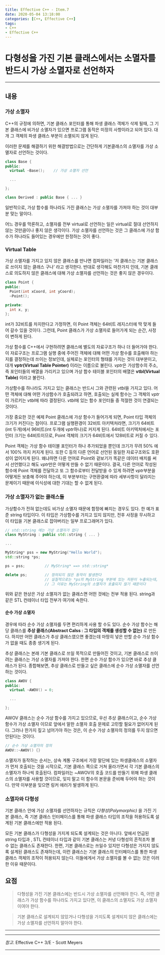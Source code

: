 ```yaml
---
title: Effective C++ - Item.7
date: 2020-05-04 13:18:00
categories: [C++, Effective C++]
tags:
- C++
- Effective C++
---
```


# 다형성을 가진 기본 클래스에서는 소멸자를 반드시 가상 소멸자로 선언하자

---

## 내용

### 가상 소멸자

C++의 규정에 의하면, 기본 클래스 포인터를 통해 파생 클래스 객체가 삭제 될때, 그 기본 클래스에 비가상 소멸자가 있으면 프로그램 동작은 미정의 사항이라고 되어 있다. 대개 그 객체의 파생 클래스 부분이 소멸되지 않게 된다.

이러한 문제를 해결하기 위한 해결방법으로는 간단하게 기본클래스의 소멸자를 가상 소멸자로 선언하는 것이다.

```cpp
class Base {
public:
  virtual ~Base();    // 가상 소멸자 선언

  ...

};

class Derived : public Base { ... }
```

일반적으로, 가상 함수를 하나라도 가진 클래스는 가상 소멸자를 가져야 하는 것이 대부분 맞는 말이다.

어느 경우를 막론하고, 소멸자를 전부 virtual로 선언하는 일은 virtual로 절대 선언하지 않는 것만큼이나 좋지 않은 생각이다. 가상 소멸자를 선언하는 것은 그 클래스에 가상 함수가 하나라도 들어있는 경우에만 한정하는 것이 좋다.

### Virtual Table

가상 소멸자를 가지고 있지 않은 클래스를 만나면 컴파일러는 '저 클래스는 기본 클래스로 쓰이지 않는 클래스 구나' 라고 생각한다. 반대로 생각해도 마찬가지 인데, 기본 클래스로 의도하지 않은 클래스에 대해 가상 소멸자를 선언하는 것은 좋지 않은 경우이다.

```cpp
class Point {
public:
  Point(int xCoord, int yCoord);
  ~Point();

private:
  int x, y;
};
```

int가 32비트를 차지한다고 가정하면, 이 Point 객체는 64비트 레지스터에 딱 맞게 들어 갈수 있을 것이다. 그런데, Point 클래스가 가상 소멸자로 들어가게 되는 순간, 사정이 변하게 된다.

가상 함수를 C++에서 구현하려면 클래스에 별도의 자료구조가 하나 더 들어가야 한다. 이 자료구조는 프로그램 실행 중에 주어진 객체에 대해 어떤 가상 함수를 호출해야 하는지를 결정하는데 쓰이는 정보인데, 실체로는 포인터의 형태를 가지는 것이 대부분이고, 대개 **vptr(Virtual Table Pointer)** 이라는 이름으로 불린다. *vptr*은 가상함수의 주소, 즉 포인터들의 배열을 가리키고 있으며 가상 함수 테이블 포인터의 배열은 **vtbl(Virtual Table)** 이라고 불린다.

가상함수를 하나라도 가지고 있는 클래스는 반드시 그와 관련된 *vtbl*을 가지고 있다. 어떤 객체에 대해 어떤 가상함수가 호출되려고 하면, 호출되는 실제 함수는 그 객체의 *vptr*이 가르키는 *vtbl*에 따라 결정된다. *vtbl*에 있는 함수 포인터들 중 적절한 것이 연결되는 것이다.

가장 중요한 것은 예제 Point 클래스에 가상 함수가 들어가게 되면, Point 타입 객체의 크기가 커진다는 점이다. 프로그램 실행환경이 32비트 아키텍처라면, 크기가 64비트(int 두개)에서 96비트(int 두개에 *vpt*r하나)로 커지게 된다. 64비트 아키텍처에서는 포인터 크기는 64비트이므로, Point 객체의 크기가 64비트에서 128비트로 커질 수 있다.

Point 객체는 가상 함수 테이블 포인터가 하나 추가되었을 뿐인데 크기가 무려 50% 에서 100% 까지 커지게 된다. 또한 C 등의 다른 언어로 선언된 동일한 자료구조와도 호환성이 없어지게 된다. 왜냐하면 다른 언어로 Point와 겉보기가 똑같은 데이터 배치를 써서 선언했다고 해도 *vptr*만은 어떻게 만들 수 없기 때문이다. 결국, 다른 언어로 작성된 함수에 Point 객체를 전달하고 또 그 함수로부터 전달받을 수 있게 하려면 *vptr*부분을 어떻게든 보충해 주어야 하는데, 이 부분부터는 구현환결에 따라 세부사항이 달라지는 문제이기 때문에 이식성에 대한 기대는 할 수 없게 된다.

### 가상 소멸자가 없는 클래스들

가상함수가 전혀 없는데도 비가상 소멸자 때문에 함정에 빠지는 경우도 있다. 한 예가 표준 string 타입이다. 이 타입은 가상함수를 가지고 있지 않지만, 전후 사정을 무시하고 이 타입을 기본 클래스로 잡아버리는 일부 프로그래머가 있다.

```cpp
// std::string 에는 가상 소멸자가 없다
class MyString : public std::string { ... }

...

MyString* pss = new MyString("Hello World");
std::string *ps;

ps = pss;         // MyString* ==> std::string*

delete ps;        // 정의되지 않은 동작이 발생한다
                  // 실질적으로는 *ps의 MyString 부분에 있는 자원이 누출되는데,
                  // 그 이유는 MyString의 소멸자가 호출되지 않기 때문이다
```

위와 같은 현상은 가상 소멸자가 없는 클래스면 어떤 것에는 전부 적용 된다. string과 같은 STL 컨테이너 타입 전부가 여기에 속한다.

#### 순수 가상 소멸자

경우에 따라 순수 가상 소멸자를 두면 편리하게 사용 할 수도 있다. 순수 가상 함수는 해당 클래스를 **추상 클래스(Abstract Calss : 그 타입의 객체를 생성할 수 없는)** 로 만든다. 하지만 어떤 클래스가 추상 클래스였으면 좋겠는데 마땅히 넣은 만할 순수 가상 함수가 없을 때도 종종 생기게 된다.

추상 클래스는 본래 기본 클래스로 쓰일 목적으로 만들어진 것이고, 기본 클래스로 쓰이려는 클래스는 가상 소멸자를 가져야 한다. 한편 순수 가상 함수가 있으면 바로 추상 클래스가 된다. 종합해보면, 추상 클래스로 만들고 싶은 클래스에 순수 가상 소멸자를 선언하는 것이다.

```cpp
class AWOV {
public:
  virtual ~AWOV() = 0;

  ...

};
```

AWOV 클래스는 순수 가상 함수를 가지고 있으므로, 우선 추상 클래스이고, 순수 가상 함수가 가상 소멸자 이므로 앞에서 말한 소멸자 호출 문제로 고민할 필요가 없어지게 된다. 그러나 한가지 짚고 넘어가야 하는 것은, 이 순수 가상 소멸자의 정의를 두지 않으면 안된다는 것이다.

```cpp
// 순수 가상 소멸자의 정의
AWOV::~AWOV() {}
```

소멸자가 동작하는 순서는, 상속 계통 구조에서 가장 말단에 있는 파생클래스의 소멸자가 먼저 호출되는 것을 시작으로, 기본 클래스 쪽으로 거쳐 올라가면서 각 기본 클래스의 소멸자가 하나씩 호출된다. 컴파일러는 ~AWOV의 호출 코드를 만들기 위해 파생 클래스의 소멸자를 사용할 것이므로, 잊지 말고 이 함수의 본문을 준비해 두어야 하는 것이다. 만약 이부분을 잊으면 링커 에러가 발생하게 된다.

### 소멸자와 다형성

기본 클래스 안에 가상 소멸자를 선언하자는 규칙은 *다형성(Polymorphic)* 을 가진 기본 클래스, 즉 기본 클래스 인터페이스를 통해 파생 클래스 타입의 조작을 허용하도록 설계된 기본 클래스에만 적용 된다.

모든 기본 클래스가 다형성을 가지게 되도록 설계되는 것은 아니다. 앞에서 언급된 string 타입과 , STL 컨테이너 타입과 같이 기본 클래스는 커녕 다형성의 흔적조차 볼 수 없는 클래스도 존재한다. 한편, 기본 클래스로는 쓰일수 있지만 다형성은 가지지 않도록 설계된 클래스도 존재하는데, 이런 클래스는 기본 클래스의 인터페이스를 통한 파생 클래스 객체의 조작이 허용되지 않는다. 이들에게서 가상 소멸자를 볼 수 없는 것은 이러한 이유 때문이다.

## 요점

> 다형성을 가진 기본 클래스에는 반드시 가상 소멸자를 선언해야 한다. 즉, 어떤 클래스가 가상 함수를 하나라도 가지고 있다면, 이 클래스의 소멸자도 가상 소멸자 이여야 한다.

> 기본 클래스로 설계되지 않았거나 다형성을 가지도록 설계되지 않은 클래스에는 가상 소멸자를 선언하지 말아야 한다.

---
---
*참고*. Effective C++ 3/E - Scott Meyers

---
